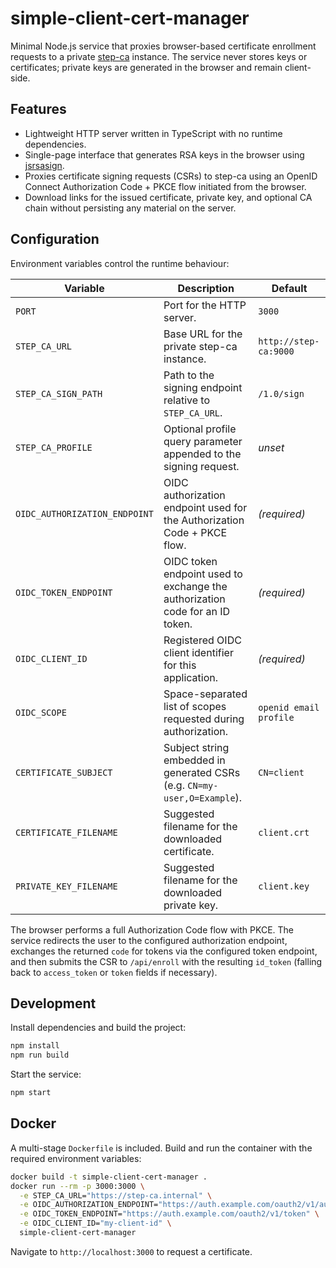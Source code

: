# simple-client-cert-manager

Minimal Node.js service that proxies browser-based certificate enrollment requests to a private [step-ca](https://smallstep.com/docs/step-ca/) instance. The service never stores keys or certificates; private keys are generated in the browser and remain client-side.

## Features

- Lightweight HTTP server written in TypeScript with no runtime dependencies.
- Single-page interface that generates RSA keys in the browser using [jsrsasign](https://github.com/kjur/jsrsasign).
- Proxies certificate signing requests (CSRs) to step-ca using an OpenID Connect Authorization Code + PKCE flow initiated from the browser.
- Download links for the issued certificate, private key, and optional CA chain without persisting any material on the server.

## Configuration

Environment variables control the runtime behaviour:

| Variable | Description | Default |
| --- | --- | --- |
| `PORT` | Port for the HTTP server. | `3000` |
| `STEP_CA_URL` | Base URL for the private step-ca instance. | `http://step-ca:9000` |
| `STEP_CA_SIGN_PATH` | Path to the signing endpoint relative to `STEP_CA_URL`. | `/1.0/sign` |
| `STEP_CA_PROFILE` | Optional profile query parameter appended to the signing request. | _unset_ |
| `OIDC_AUTHORIZATION_ENDPOINT` | OIDC authorization endpoint used for the Authorization Code + PKCE flow. | _(required)_ |
| `OIDC_TOKEN_ENDPOINT` | OIDC token endpoint used to exchange the authorization code for an ID token. | _(required)_ |
| `OIDC_CLIENT_ID` | Registered OIDC client identifier for this application. | _(required)_ |
| `OIDC_SCOPE` | Space-separated list of scopes requested during authorization. | `openid email profile` |
| `CERTIFICATE_SUBJECT` | Subject string embedded in generated CSRs (e.g. `CN=my-user,O=Example`). | `CN=client` |
| `CERTIFICATE_FILENAME` | Suggested filename for the downloaded certificate. | `client.crt` |
| `PRIVATE_KEY_FILENAME` | Suggested filename for the downloaded private key. | `client.key` |

The browser performs a full Authorization Code flow with PKCE. The service redirects the user to the configured authorization endpoint, exchanges the returned `code` for tokens via the configured token endpoint, and then submits the CSR to `/api/enroll` with the resulting `id_token` (falling back to `access_token` or `token` fields if necessary).

## Development

Install dependencies and build the project:

```bash
npm install
npm run build
```

Start the service:

```bash
npm start
```

## Docker

A multi-stage `Dockerfile` is included. Build and run the container with the required environment variables:

```bash
docker build -t simple-client-cert-manager .
docker run --rm -p 3000:3000 \
  -e STEP_CA_URL="https://step-ca.internal" \
  -e OIDC_AUTHORIZATION_ENDPOINT="https://auth.example.com/oauth2/v1/authorize" \
  -e OIDC_TOKEN_ENDPOINT="https://auth.example.com/oauth2/v1/token" \
  -e OIDC_CLIENT_ID="my-client-id" \
  simple-client-cert-manager
```

Navigate to `http://localhost:3000` to request a certificate.

